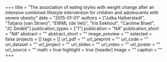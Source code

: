 +++
title = "The association of eating styles with weight change after an intensive combined lifestyle intervention for children and adolescents with severe obesity"
date = "2015-01-01"
authors = ["Jutka Halberstadt", "Tatjana {van Strien}", "EWML {de Vet}", "Iris Eekhout", "Caroline Braet", "JC Seidell"]
publication_types = ["1"]
publication = "NA"
publication_short = "NA"
abstract = ""
abstract_short = ""
image_preview = ""
selected = false
projects = []
tags = []
url_pdf = ""
url_preprint = ""
url_code = ""
url_dataset = ""
url_project = ""
url_slides = ""
url_video = ""
url_poster = ""
url_source = ""
math = true
highlight = true
[header]
image = ""
caption = ""
+++

